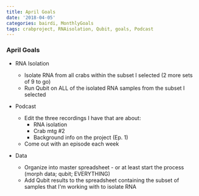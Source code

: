 ```yaml
---
title: April Goals
date: '2018-04-05'
categories: bairdi, MonthlyGoals
tags: crabproject, RNAisolation, Qubit, goals, Podcast
---
```


### April Goals

- RNA Isolation
  - Isolate RNA from all crabs within the subset I selected (2 more sets of 9 to go)
  - Run Qubit on ALL of the isolated RNA samples from the subset I selected
  
- Podcast
  - Edit the three recordings I have that are about:
    - RNA isolation
    - Crab mtg #2
    - Background info on the project (Ep. 1)
  - Come out with an episode each week
    
- Data
  - Organize into master spreadsheet - or at least start the process (morph data; qubit; EVERYTHING)
  - Add Qubit results to the spreadsheet containing the subset of samples that I'm working with to isolate RNA
  
    
 
    
     
